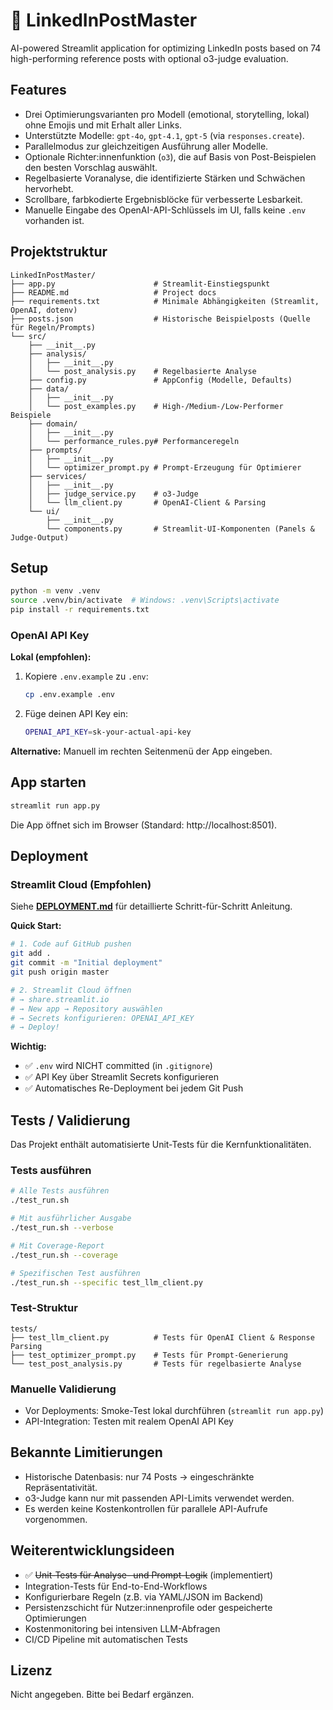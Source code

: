 # 🚀 LinkedInPostMaster

AI-powered Streamlit application for optimizing LinkedIn posts based on 74 high-performing reference posts with optional o3-judge evaluation.

## Features

- Drei Optimierungsvarianten pro Modell (emotional, storytelling, lokal) ohne Emojis und mit Erhalt aller Links.
- Unterstützte Modelle: `gpt-4o`, `gpt-4.1`, `gpt-5` (via `responses.create`).
- Parallelmodus zur gleichzeitigen Ausführung aller Modelle.
- Optionale Richter:innenfunktion (`o3`), die auf Basis von Post-Beispielen den besten Vorschlag auswählt.
- Regelbasierte Voranalyse, die identifizierte Stärken und Schwächen hervorhebt.
- Scrollbare, farbkodierte Ergebnisblöcke für verbesserte Lesbarkeit.
- Manuelle Eingabe des OpenAI-API-Schlüssels im UI, falls keine `.env` vorhanden ist.

## Projektstruktur

```
LinkedInPostMaster/
├── app.py                      # Streamlit-Einstiegspunkt
├── README.md                   # Project docs
├── requirements.txt            # Minimale Abhängigkeiten (Streamlit, OpenAI, dotenv)
├── posts.json                  # Historische Beispielposts (Quelle für Regeln/Prompts)
└── src/
    ├── __init__.py
    ├── analysis/
    │   ├── __init__.py
    │   └── post_analysis.py    # Regelbasierte Analyse
    ├── config.py               # AppConfig (Modelle, Defaults)
    ├── data/
    │   ├── __init__.py
    │   └── post_examples.py    # High-/Medium-/Low-Performer Beispiele
    ├── domain/
    │   ├── __init__.py
    │   └── performance_rules.py# Performanceregeln
    ├── prompts/
    │   ├── __init__.py
    │   └── optimizer_prompt.py # Prompt-Erzeugung für Optimierer
    ├── services/
    │   ├── __init__.py
    │   ├── judge_service.py    # o3-Judge
    │   └── llm_client.py       # OpenAI-Client & Parsing
    └── ui/
        ├── __init__.py
        └── components.py       # Streamlit-UI-Komponenten (Panels & Judge-Output)
```

## Setup

```bash
python -m venv .venv
source .venv/bin/activate  # Windows: .venv\Scripts\activate
pip install -r requirements.txt
```

### OpenAI API Key

**Lokal (empfohlen):**

1. Kopiere `.env.example` zu `.env`:
   ```bash
   cp .env.example .env
   ```

2. Füge deinen API Key ein:
   ```bash
   OPENAI_API_KEY=sk-your-actual-api-key
   ```

**Alternative:** Manuell im rechten Seitenmenü der App eingeben.

## App starten

```bash
streamlit run app.py
```

Die App öffnet sich im Browser (Standard: http://localhost:8501).

## Deployment

### Streamlit Cloud (Empfohlen)

Siehe **[DEPLOYMENT.md](DEPLOYMENT.md)** für detaillierte Schritt-für-Schritt Anleitung.

**Quick Start:**
```bash
# 1. Code auf GitHub pushen
git add .
git commit -m "Initial deployment"
git push origin master

# 2. Streamlit Cloud öffnen
# → share.streamlit.io
# → New app → Repository auswählen
# → Secrets konfigurieren: OPENAI_API_KEY
# → Deploy!
```

**Wichtig:**
- ✅ `.env` wird NICHT committed (in `.gitignore`)
- ✅ API Key über Streamlit Secrets konfigurieren
- ✅ Automatisches Re-Deployment bei jedem Git Push

## Tests / Validierung

Das Projekt enthält automatisierte Unit-Tests für die Kernfunktionalitäten.

### Tests ausführen

```bash
# Alle Tests ausführen
./test_run.sh

# Mit ausführlicher Ausgabe
./test_run.sh --verbose

# Mit Coverage-Report
./test_run.sh --coverage

# Spezifischen Test ausführen
./test_run.sh --specific test_llm_client.py
```

### Test-Struktur

```
tests/
├── test_llm_client.py          # Tests für OpenAI Client & Response Parsing
├── test_optimizer_prompt.py    # Tests für Prompt-Generierung
└── test_post_analysis.py       # Tests für regelbasierte Analyse
```

### Manuelle Validierung

- Vor Deployments: Smoke-Test lokal durchführen (`streamlit run app.py`)
- API-Integration: Testen mit realem OpenAI API Key

## Bekannte Limitierungen

- Historische Datenbasis: nur 74 Posts → eingeschränkte Repräsentativität.
- o3-Judge kann nur mit passenden API-Limits verwendet werden.
- Es werden keine Kostenkontrollen für parallele API-Aufrufe vorgenommen.

## Weiterentwicklungsideen

- ✅ ~~Unit-Tests für Analyse- und Prompt-Logik~~ (implementiert)
- Integration-Tests für End-to-End-Workflows
- Konfigurierbare Regeln (z.B. via YAML/JSON im Backend)
- Persistenzschicht für Nutzer:innenprofile oder gespeicherte Optimierungen
- Kostenmonitoring bei intensiven LLM-Abfragen
- CI/CD Pipeline mit automatischen Tests

## Lizenz

Nicht angegeben. Bitte bei Bedarf ergänzen.


